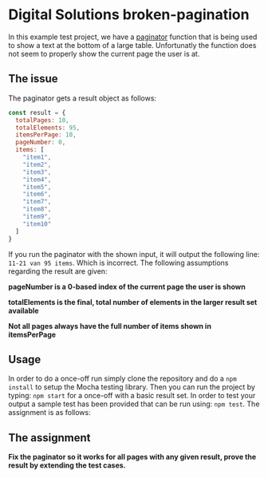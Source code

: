 # Digital Solutions broken-pagination

In this example test project, we have a [paginator](https://en.wikipedia.org/wiki/Pagination) function that is being used to show a text at the bottom of a large table. Unfortunatly the function does not seem to properly show the current page the user is at. 

## The issue

The paginator gets a result object as follows: 

```javascript
const result = {
  totalPages: 10,
  totalElements: 95,
  itemsPerPage: 10,
  pageNumber: 0,
  items: [
    "item1",
    "item2",
    "item3",
    "item4",
    "item5",
    "item6",
    "item7",
    "item8",
    "item9",
    "item10"
  ]
}
```

If you run the paginator with the shown input, it will output the following line: `11-21 van 95 items`. Which is incorrect. The following assumptions regarding the result are given:

**pageNumber is a 0-based index of the current page the user is shown**

**totalElements is the final, total number of elements in the larger result set available**

**Not all pages always have the full number of items shown in itemsPerPage**


## Usage
In order to do a once-off run simply clone the repository and do a `npm install` to setup the Mocha testing library. Then you can run the project by typing: `npm start` for a once-off with a basic result set. In order to test your output a sample test has been provided that can be run using: `npm test`. The assignment is as follows:

## The assignment
**Fix the paginator so it works for all pages with any given result, prove the result by extending the test cases.**

